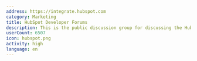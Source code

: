 ```yaml
---
address: https://integrate.hubspot.com
category: Marketing
title: HubSpot Developer Forums
description: This is the public discussion group for discussing the HubSpot APIs
userCount: 6507
icon: hubspot.png
activity: high
language: en
---
```

